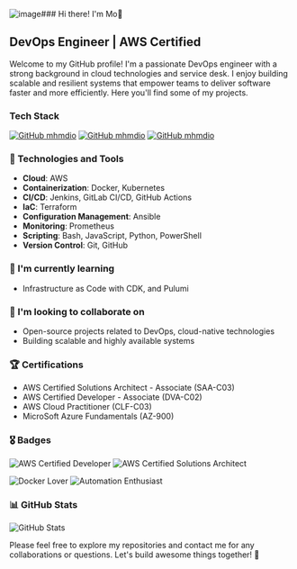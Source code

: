 ![image](https://github.com/mo-chch/mo-chch/assets/60382211/e4ffc9d8-69a1-4aa9-8a10-446c6423a90d)### Hi there! I'm Mo👋

## DevOps Engineer | AWS Certified 

Welcome to my GitHub profile! I'm a passionate DevOps engineer with a strong background in cloud technologies and service desk. I enjoy building scalable and resilient systems that empower teams to deliver software faster and more efficiently. Here you'll find some of my projects.

### Tech Stack
[![GitHub mhmdio](https://img.shields.io/badge/Amazon_AWS-FF9900?style=for-the-badge&logo=amazonaws&logoColor=white)](https://aws.amazon.com/)
[![GitHub mhmdio](https://img.shields.io/badge/Terraform-7B42BC?style=for-the-badge&logo=terraform&logoColor=white)](https://terraform.io)
[![GitHub mhmdio](https://img.shields.io/badge/Docker-2CA5E0?style=for-the-badge&logo=docker&logoColor=white)](https://docker.com/)

### 🔧 Technologies and Tools

- **Cloud**: AWS
- **Containerization**: Docker, Kubernetes
- **CI/CD**: Jenkins, GitLab CI/CD, GitHub Actions
- **IaC**: Terraform
- **Configuration Management**: Ansible
- **Monitoring**: Prometheus
- **Scripting**: Bash, JavaScript, Python, PowerShell
- **Version Control**: Git, GitHub

### 🌱 I'm currently learning

- Infrastructure as Code with CDK, and Pulumi

### 👯 I'm looking to collaborate on

- Open-source projects related to DevOps, cloud-native technologies
- Building scalable and highly available systems

### 🏆 Certifications

- AWS Certified Solutions Architect - Associate (SAA-C03)
- AWS Certified Developer - Associate (DVA-C02)
- AWS Cloud Practitioner (CLF-C03)
- MicroSoft Azure Fundamentals (AZ-900)

### 🎖️ Badges

![AWS Certified Developer](https://img.shields.io/badge/AWS%20Certified-SysOps%20Administrator-FF9900?style=for-the-badge)
![AWS Certified Solutions Architect](https://img.shields.io/badge/AWS%20Certified-Solutions%20Architect-FF9900?style=for-the-badge)


![Docker Lover](https://img.shields.io/badge/Docker-Lover-2496ED?style=for-the-badge)
![Automation Enthusiast](https://img.shields.io/badge/Automation-Enthusiast-00C7B7?style=for-the-badge)

### 📊 GitHub Stats

![GitHub Stats](https://github-readme-stats.vercel.app/api?username=mo-chch&show_icons=true&theme=radical)

Please feel free to explore my repositories and contact me for any collaborations or questions. Let's build awesome things together! 🚀


